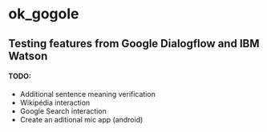 # ok_gogole
Testing features from Google Dialogflow and IBM Watson
-------------------

#### TODO:
- Additional sentence meaning verification
- Wikipédia interaction
- Google Search interaction
- Create an aditional mic app (android)